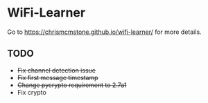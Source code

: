 # WiFi-Learner

Go to https://chrismcmstone.github.io/wifi-learner/ for more details.

## TODO

- ~~Fix channel detection issue~~
- ~~Fix first message timestamp~~
- ~~Change pycrypto requirement to 2.7a1~~
- Fix crypto